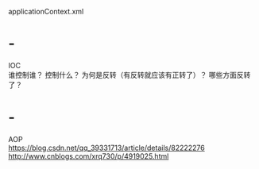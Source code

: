 applicationContext.xml
# -
IOC<br/>
谁控制谁？
控制什么？
为何是反转（有反转就应该有正转了）？
哪些方面反转了？
# -
AOP<br/>
https://blog.csdn.net/qq_39331713/article/details/82222276
<br/>http://www.cnblogs.com/xrq730/p/4919025.html
